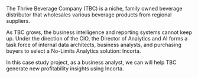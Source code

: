 The Thrive Beverage Company (TBC) is a niche, 
family owned beverage distributor that wholesales various beverage 
products from regional suppliers. 


As TBC grows, the business intelligence and reporting systems cannot keep up. 
Under the direction of the CIO,  the Director of Analytics and AI forms a task force of internal data architects, 
business analysts, and purchasing buyers to select a No-Limits Analytics solution: Incorta.


In this case study project, as a business analyst, we can will help TBC generate new profitability insights using Incorta.
